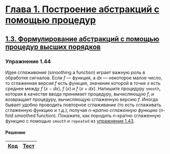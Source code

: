 # [Глава 1. Построение абстракций с помощью процедур](index.md#Глава-1-Построение-абстракций-с-помощью-процедур)
## [1.3. Формулирование абстракций с помощью процедур высших порядков](index.md#13-Формулирование-абстракций-с-помощью-процедур-высших-порядков)

### Упражнение 1.44
Идея _сглаживания_ (smoothing a function) играет важную роль в обработке сигналов.
Если _f_ — функция, а _dx_ — некоторое малое число, то сглаженная версия _f_ есть
функция, значение которой в точке _x_ есть среднее между _f_ (_x_ − _dx_),
_f_ (_x_) и _f_ (_x_ + _dx_). Напишите процедуру `smooth`, которая в качестве
ввода принимает процедуру, вычисляющую _f_, и возвращает процедуру, вычисляющую
сглаженную версию _f_. Иногда бывает удобно проводить повторное сглаживание (то
есть сглаживать сглаженную функцию и т.д.), получая _n-кратно сглаженную функцию_
(n-fold smoothed function). Покажите, как породить _n_-кратно сглаженную функцию
с помощью `smooth` и `repeated` из [упражнения 1.43](exercise_1_43.md#Упражнение-143).

#### Решение
[Код](../../src/chapter01/exercise_1_44.rkt) | [Тест](../../test/chapter01/test_exercise_1_44.rkt)
--- | ---
